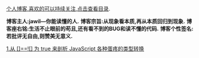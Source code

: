 
[个人博客,喜欢的可以持续关注,点击查看目录](https://github.com/jawil/blog/issues).

**博客主人:jawil—你能读懂的人.**
**博客宗旨:从现象看本质,再从本质回归到现象.**
**博客座右铭:生活不止眼前的苟且,还有看不到的BUG和读不懂的代码.**
**博客个性签名:若批评无自由,则赞美无意义.**

[1.从 []==![] 为 true 来剖析 JavaScript 各种蛋疼的类型转换
](https://github.com/jawil/blog/issues/1)
